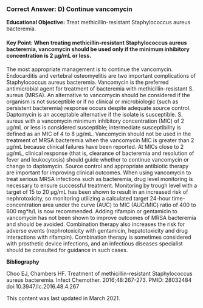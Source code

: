 
### Correct Answer: D) Continue vancomycin 

**Educational Objective:** Treat methicillin-resistant Staphylococcus aureus bacteremia.

#### **Key Point:** When treating methicillin-resistant Staphylococcus aureus bacteremia, vancomycin should be used only if the minimum inhibitory concentration is 2 µg/mL or less.

The most appropriate management is to continue the vancomycin. Endocarditis and vertebral osteomyelitis are two important complications of Staphylococcus aureus bacteremia. Vancomycin is the preferred antimicrobial agent for treatment of bacteremia with methicillin-resistant S. aureus (MRSA). An alternative to vancomycin should be considered if the organism is not susceptible or if no clinical or microbiologic (such as persistent bacteremia) response occurs despite adequate source control. Daptomycin is an acceptable alternative if the isolate is susceptible. S. aureus with a vancomycin minimum inhibitory concentration (MIC) of 2 µg/mL or less is considered susceptible; intermediate susceptibility is defined as an MIC of 4 to 8 µg/mL. Vancomycin should not be used in the treatment of MRSA bacteremia when the vancomycin MIC is greater than 2 µg/mL because clinical failures have been reported. At MICs close to 2 µg/mL, clinical response (that is, clearance of bacteremia and resolution of fever and leukocytosis) should guide whether to continue vancomycin or change to daptomycin. Source control and appropriate antibiotic therapy are important for improving clinical outcomes. When using vancomycin to treat serious MRSA infections such as bacteremia, drug level monitoring is necessary to ensure successful treatment. Monitoring by trough level with a target of 15 to 20 µg/mL has been shown to result in an increased risk of nephrotoxicity, so monitoring utilizing a calculated target 24-hour time-concentration area under the curve (AUC) to MIC (AUC/MIC) ratio of 400 to 600 mg*h/L is now recommended.
Adding rifampin or gentamicin to vancomycin has not been shown to improve outcomes of MRSA bacteremia and should be avoided. Combination therapy also increases the risk for adverse events (nephrotoxicity with gentamicin, hepatotoxicity and drug interactions with rifampin). Combination therapy is sometimes considered with prosthetic device infections, and an infectious diseases specialist should be consulted for guidance in such cases.

**Bibliography**

Choo EJ, Chambers HF. Treatment of methicillin-resistant Staphylococcus aureus bacteremia. Infect Chemother. 2016;48:267-273. PMID: 28032484 doi:10.3947/ic.2016.48.4.267

This content was last updated in March 2021.